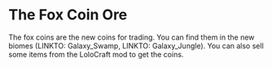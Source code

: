 # The Fox Coin Ore

The fox coins are the new coins for trading. You can find them in the new biomes (LINKTO: Galaxy\_Swamp, LINKTO: Galaxy\_Jungle). You can also sell some items from the LoloCraft mod to get the coins.
